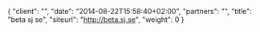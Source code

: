 {
   "client": "",
   "date": "2014-08-22T15:58:40+02:00",
   "partners": "",
   "title": "beta sj se",
   "siteurl": "http://beta.sj.se",
   "weight": 0
}

